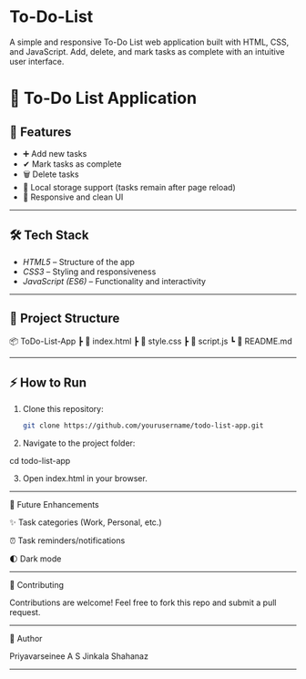 # To-Do-List
A simple and responsive To-Do List web application built with HTML, CSS, and JavaScript. Add, delete, and mark tasks as complete with an intuitive user interface.


# 📝 To-Do List Application
## 🚀 Features
- ➕ Add new tasks  
- ✔ Mark tasks as complete  
- 🗑 Delete tasks  
- 💾 Local storage support (tasks remain after page reload)  
- 📱 Responsive and clean UI  

---

## 🛠 Tech Stack
- *HTML5* – Structure of the app  
- *CSS3* – Styling and responsiveness  
- *JavaScript (ES6)* – Functionality and interactivity  


---

## 📂 Project Structure

📦 ToDo-List-App ┣ 📜 index.html ┣ 📜 style.css ┣ 📜 script.js ┗ 📜 README.md

---

## ⚡ How to Run
1. Clone this repository:  
   ```bash
   git clone https://github.com/yourusername/todo-list-app.git

2. Navigate to the project folder:

cd todo-list-app


3. Open index.html in your browser.




---

📌 Future Enhancements

✨ Task categories (Work, Personal, etc.)

⏰ Task reminders/notifications

🌓 Dark mode



---

🤝 Contributing

Contributions are welcome! Feel free to fork this repo and submit a pull request.


---

👤 Author

Priyavarseinee A S
Jinkala Shahanaz

---

